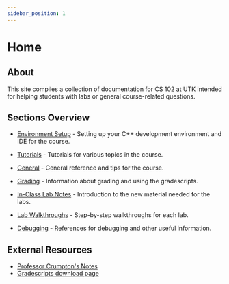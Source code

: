 ```yaml
---
sidebar_position: 1
---
```


# Home

## About

This site compiles a collection of documentation for CS 102 at UTK intended for helping students with labs or general course-related questions.

## Sections Overview

- [Environment Setup](/docs/category/environment-setup) - Setting up
  your C++ development environment and IDE for the course.

- [Tutorials](/docs/category/tutorials) - Tutorials for
  various topics in the course.

- [General](/docs/category/general) - General reference and tips
  for the course.

- [Grading](/docs/category/grading) - Information about grading
  and using the gradescripts.

- [In-Class Lab Notes](/docs/category/in-class-lab-notes) - Introduction
  to the new material needed for the labs.

- [Lab Walkthroughs](/docs/category/lab-walkthroughs) - Step-by-step
  walkthroughs for each lab.

- [Debugging](/docs/category/debugging) - References for debugging
  and other useful information.

## External Resources

- [Professor Crumpton's Notes](https://camille-chanel.github.io/cs102/)
- [Gradescripts download page](https://github.com/utk-eecs-crumpton-tas/cs102-downloads/tree/main/tests)
